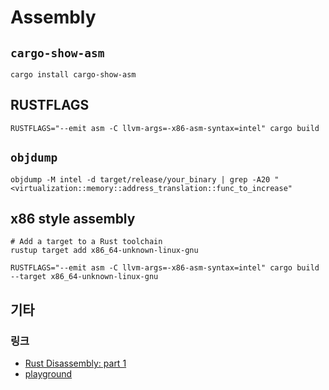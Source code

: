 # Assembly

## `cargo-show-asm`

```shell
cargo install cargo-show-asm
```

## RUSTFLAGS

```shell
RUSTFLAGS="--emit asm -C llvm-args=-x86-asm-syntax=intel" cargo build
```

## `objdump`

```shell
objdump -M intel -d target/release/your_binary | grep -A20 "<virtualization::memory::address_translation::func_to_increase"
```

## x86 style assembly

```shell
# Add a target to a Rust toolchain
rustup target add x86_64-unknown-linux-gnu
```

```shell
RUSTFLAGS="--emit asm -C llvm-args=-x86-asm-syntax=intel" cargo build --target x86_64-unknown-linux-gnu
```

## 기타

### 링크

- [Rust Disassembly: part 1](https://giordi91.github.io/post/disassemlbyrust1/)
- [playground](https://play.rust-lang.org/?version=stable&mode=debug&edition=2021)
